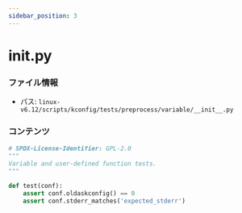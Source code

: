 ```yaml
---
sidebar_position: 3
---
```

# __init__.py

### ファイル情報

- パス: `linux-v6.12/scripts/kconfig/tests/preprocess/variable/__init__.py`

### コンテンツ

```py
# SPDX-License-Identifier: GPL-2.0
"""
Variable and user-defined function tests.
"""

def test(conf):
    assert conf.oldaskconfig() == 0
    assert conf.stderr_matches('expected_stderr')

```
